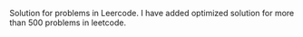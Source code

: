 Solution for problems in Leercode.
I have added optimized solution for more than 500 problems in leetcode.
